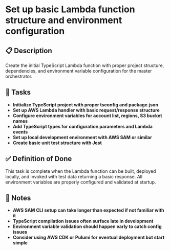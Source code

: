# Set up basic Lambda function structure and environment configuration

## 📋 Description

Create the initial TypeScript Lambda function with proper project structure, dependencies, and environment variable configuration for the master orchestrator.

## 📝 Tasks

- **Initialize TypeScript project with proper tsconfig and package.json**
- **Set up AWS Lambda handler with basic request/response structure**
- **Configure environment variables for account list, regions, S3 bucket names**
- **Add TypeScript types for configuration parameters and Lambda events**
- **Set up local development environment with AWS SAM or similar**
- **Create basic unit test structure with Jest**

## ✅ Definition of Done

This task is complete when the Lambda function can be built, deployed locally, and invoked with test data returning a basic response. All environment variables are properly configured and validated at startup.

## 📝 Notes

- **AWS SAM CLI setup can take longer than expected if not familiar with it**
- **TypeScript compilation issues often surface late in development**
- **Environment variable validation should happen early to catch config issues**
- **Consider using AWS CDK or Pulumi for eventual deployment but start simple**